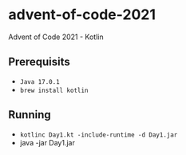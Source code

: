 # advent-of-code-2021
Advent of Code 2021 - Kotlin

## Prerequisits
- `Java 17.0.1`
- `brew install kotlin`

## Running
- `kotlinc Day1.kt -include-runtime -d Day1.jar`
- java -jar Day1.jar
